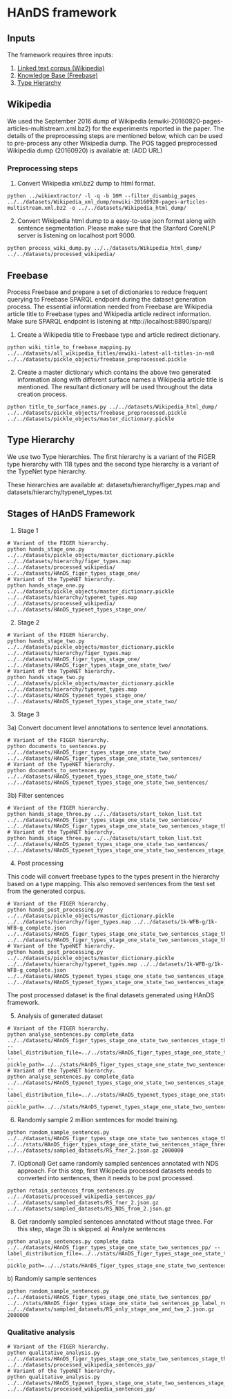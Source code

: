 # HAnDS framework

## Inputs

The framework requires three inputs:
1. [Linked text corpus (Wikipedia)](#wikipedia)
2. [Knowledge Base (Freebase)](#freebase)
3. [Type Hierarchy](#type-hierarchy)


## Wikipedia

We used the September 2016 dump of Wikipedia (enwiki-20160920-pages-articles-multistream.xml.bz2) for the experiments reported in the paper. The details of the preprocessing steps are mentioned below, which can be used to pre-process any other Wikipedia dump. The POS tagged preprocessed Wikipedia dump (20160920) is available at: (ADD URL)


### Preprocessing steps

1. Convert Wikipedia xml.bz2 dump to html format.

```
python ../wikiextractor/ -l -q -b 10M --filter_disambig_pages ../../datasets/Wikipedia_xml_dump/enwiki-20160920-pages-articles-multistream.xml.bz2 -o ../../datasets/Wikipedia_html_dump/

```

2. Convert Wikipedia html dump to a easy-to-use json format along with sentence segmentation. Please make sure that the Stanford CoreNLP server is listening on localhost port 9000.

```
python process_wiki_dump.py ../../datasets/Wikipedia_html_dump/ ../../datasets/processed_wikipedia/
```

## Freebase

Process Freebase and prepare a set of dictionaries to reduce frequent querying to Freebase SPARQL endpoint during the dataset generation process. The essential information needed from Freebase are Wikipedia article title to Freebase types and Wikipedia article redirect information. Make sure SPARQL endpoint is listening at http://localhost:8890/sparql/

1. Create a Wikipedia title to Freebase type and article redirect dictionary.

```
python wiki_title_to_freebase_mapping.py ../../datasets/all_wikipedia_titles/enwiki-latest-all-titles-in-ns0 ../../datasets/pickle_objects/freebase_preprocessed.pickle
```

2. Create a master dictionary which contains the above two generated information along with different surface names a Wikipedia article title is mentioned. The resultant dictionary will be used throughout the data creation process.

```
python title_to_surface_names.py ../../datasets/Wikipedia_html_dump/ ../../datasets/pickle_objects/freebase_preprocessed.pickle ../../datasets/pickle_objects/master_dictionary.pickle

```

## Type Hierarchy

We use two Type hierarchies. The first hierarchy is a variant of the FIGER type hierarchy with 118 types and the second type hierarchy is a variant of the TypeNet type hierarchy.

These hierarchies are available at: datasets/hierarchy/figer_types.map and datasets/hierarchy/typenet_types.txt

## Stages of HAnDS Framework

1. Stage 1

```
# Variant of the FIGER hierarchy.
python hands_stage_one.py ../../datasets/pickle_objects/master_dictionary.pickle ../../datasets/hierarchy/figer_types.map ../../datasets/processed_wikipedia/ ../../datasets/HAnDS_figer_types_stage_one/
# Variant of the TypeNET hierarchy.
python hands_stage_one.py ../../datasets/pickle_objects/master_dictionary.pickle ../../datasets/hierarchy/typenet_types.map ../../datasets/processed_wikipedia/ ../../datasets/HAnDS_typenet_types_stage_one/
```

2. Stage 2

```
# Variant of the FIGER hierarchy.
python hands_stage_two.py ../../datasets/pickle_objects/master_dictionary.pickle ../../datasets/hierarchy/figer_types.map  ../../datasets/HAnDS_figer_types_stage_one/ ../../datasets/HAnDS_figer_types_stage_one_state_two/
# Variant of the TypeNET hierarchy.
python hands_stage_two.py ../../datasets/pickle_objects/master_dictionary.pickle ../../datasets/hierarchy/typenet_types.map  ../../datasets/HAnDS_typenet_types_stage_one/ ../../datasets/HAnDS_typenet_types_stage_one_state_two/

```

3. Stage 3

3a) Convert document level annotations to sentence level annotations.
```
# Variant of the FIGER hierarchy.
python documents_to_sentences.py ../../datasets/HAnDS_figer_types_stage_one_state_two/ ../../datasets/HAnDS_figer_types_stage_one_state_two_sentences/
# Variant of the TypeNET hierarchy.
python documents_to_sentences.py ../../datasets/HAnDS_typenet_types_stage_one_state_two/ ../../datasets/HAnDS_typenet_types_stage_one_state_two_sentences/
```
3b) Filter sentences
```
# Variant of the FIGER hierarchy.
python hands_stage_three.py ../../datasets/start_token_list.txt ../../datasets/HAnDS_figer_types_stage_one_state_two_sentences/ ../../datasets/HAnDS_figer_types_stage_one_state_two_sentences_stage_three/
# Variant of the TypeNET hierarchy.
python hands_stage_three.py ../../datasets/start_token_list.txt ../../datasets/HAnDS_typenet_types_stage_one_state_two_sentences/ ../../datasets/HAnDS_typenet_types_stage_one_state_two_sentences_stage_three/
```

4. Post processing

This code will convert freebase types to the types present in the hierarchy based on a type mapping. This also removed sentences from the test set from the generated corpus.

```
# Variant of the FIGER hierarchy.
python hands_post_processing.py ../../datasets/pickle_objects/master_dictionary.pickle ../../datasets/hierarchy/figer_types.map ../../datasets/1k-WFB-g/1k-WFB-g_complete.json  ../../datasets/HAnDS_figer_types_stage_one_state_two_sentences_stage_three/ ../../datasets/HAnDS_figer_types_stage_one_state_two_sentences_stage_three_pp/
# Variant of the TypeNET hierarchy.
python hands_post_processing.py ../../datasets/pickle_objects/master_dictionary.pickle ../../datasets/hierarchy/typenet_types.map ../../datasets/1k-WFB-g/1k-WFB-g_complete.json  ../../datasets/HAnDS_typenet_types_stage_one_state_two_sentences_stage_three/ ../../datasets/HAnDS_typenet_types_stage_one_state_two_sentences_stage_three_pp/
```

The post processed dataset is the final datasets generated using HAnDS framework.

5. Analysis of generated dataset

```
# Variant of the FIGER hierarchy.
python analyse_sentences.py complete_data ../../datasets/HAnDS_figer_types_stage_one_state_two_sentences_stage_three_pp/ --label_distribution_file=../../stats/HAnDS_figer_types_stage_one_state_two_sentences_stage_three_pp_labels.txt --pickle_path=../../stats/HAnDS_figer_types_stage_one_state_two_sentences_stage_three_pp_label_reference.pickle
# Variant of the TypeNET hierarchy.
python analyse_sentences.py complete_data ../../datasets/HAnDS_typenet_types_stage_one_state_two_sentences_stage_three_pp/ --label_distribution_file=../../stats/HAnDS_typenet_types_stage_one_state_two_sentences_stage_three_pp_labels.txt --pickle_path=../../stats/HAnDS_typenet_types_stage_one_state_two_sentences_stage_three_pp_label_reference.pickle
```

6. Randomly sample 2 million sentences for model training. 
```
python random_sample_sentences.py ../../datasets/HAnDS_figer_types_stage_one_state_two_sentences_stage_three_pp/ ../../stats/HAnDS_figer_types_stage_one_state_two_sentences_stage_three_pp_label_reference.pickle ../../datasets/sampled_datasets/RS_fner_2.json.gz 2000000
```


7. (Optional) Get same randomly sampled sentences annotated with NDS approach. For this step, first Wikipedia processed datasets needs to converted into sentences, then it needs to be post processed.
```
python retain_sentences_from_sentences.py ../../datasets/processed_wikipedia_sentences_pp/ ../../datasets/sampled_datasets/RS_fner_2.json.gz ../../datasets/sampled_datasets/RS_NDS_from_2.json.gz
```

8. Get randomly sampled sentences annotated without stage three. For this step, stage 3b is skipped. 
a) Analyze sentences
```
python analyse_sentences.py complete_data ../../datasets/HAnDS_figer_types_stage_one_state_two_sentences_pp/ --label_distribution_file=../../stats/HAnDS_figer_types_stage_one_state_two_sentences_pp_labels.txt --pickle_path=../../stats/HAnDS_figer_types_stage_one_state_two_sentences_pp_label_reference.pickle
```
b) Randomly sample sentences
```
python random_sample_sentences.py ../../datasets/HAnDS_figer_types_stage_one_state_two_sentences_pp/ ../../stats/HAnDS_figer_types_stage_one_state_two_sentences_pp_label_reference.pickle ../../datasets/sampled_datasets/RS_only_stage_one_and_two_2.json.gz 2000000
```

### Qualitative analysis

```
# Variant of the FIGER hierarchy.
python qualitative_analysis.py ../../datasets/HAnDS_figer_types_stage_one_state_two_sentences_stage_three_pp/ ../../datasets/processed_wikipedia_sentences_pp/
# Variant of the TypeNET hierarchy.
python qualitative_analysis.py ../../datasets/HAnDS_typenet_types_stage_one_state_two_sentences_stage_three_pp/ ../../datasets/processed_wikipedia_sentences_pp/
```
